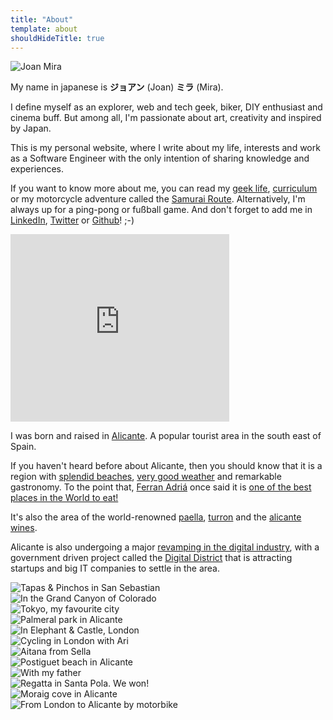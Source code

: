 ```yaml
---
title: "About"
template: about
shouldHideTitle: true
---
```


<article>
  <div class="slide">
    <img class="pach" src="/about/images/pach.png" alt="Joan Mira" />
    <p>My name in japanese is <strong lang="ja-jp">ジョアン</strong> (Joan) <strong lang="ja-jp">ミラ</strong> (Mira).</p>
    <p>I define myself as an explorer, web and tech geek, biker, DIY enthusiast and cinema buff. But among all, I'm passionate about art, creativity and inspired by Japan.</p>
    <p>This is my personal website, where I write about my life, interests and work as a Software Engineer with the only intention of sharing knowledge and experiences.</p>
    <p>If you want to know more about me, you can read my <a href="/blog/geek-life">geek life</a>, <a href="/cv">curriculum</a> or my motorcycle adventure called the <a href="/samurai-route/">Samurai Route</a>. Alternatively, I'm always up for a ping-pong or fußball game. And don't forget to add me in <a href="http://linkedin.com/in/joanmira">LinkedIn</a>, <a href="https://twitter.com/gazpachu/">Twitter</a> or <a href="https://github.com/gazpachu">Github</a>! ;-)</p>
  </div>

  <div class="slide">
    <div class="pach map">
      <iframe
        src="https://www.google.com/maps/embed?pb=!1m10!1m8!1m3!1d3194907.7498850836!2d0.09776853793140954!3d38.58986836969722!3m2!1i1024!2i768!4f13.1!5e0!3m2!1sen!2ses!4v1547562508012"
        width="350"
        height="300"
        frameBorder="0"
        style="border: 0"
        allowFullscreen
      ></iframe>
    </div>
    <div>
      <p>I was born and raised in <a href="https://en.wikipedia.org/wiki/Alicante" target="_blank" rel="noreferrer noopener">Alicante</a>. A popular tourist area in the south east of Spain.</p>
      <p>If you haven&#39;t heard before about Alicante, then you should know that it is a region with <a href="https://www.alicanteturismo.com/discover-alicante/beaches/?lang=en" rel="noreferrer noopener">splendid beaches</a>, <a href="https://www.climatestotravel.com/climate/spain/alicante" target="_blank" rel="noreferrer noopener">very good weather</a> and remarkable gastronomy. To the point that, <a href="https://en.wikipedia.org/wiki/Ferran_Adri%C3%A0">Ferran Adriá</a> once said it is <a href="https://www.diarioinformacion.com/cultura/2011/08/13/ferran-adria-inspira-alicante/1158013.html" rel="noreferrer noopener">one of the best places in the World to eat!</a></p>
      <p>It&#39;s also the area of the world-renowned <a href="https://en.wikipedia.org/wiki/Paella" target="_blank" rel="noreferrer noopener">paella</a>, <a href="https://en.wikipedia.org/wiki/Turr%C3%B3n" target="_blank" rel="noreferrer noopener">turron</a> and the <a href="https://vinosalicantedop.org/?lang=en" rel="noreferrer noopener">alicante wines</a>.</p>
      <p>Alicante is also undergoing a major <a href="https://alicantec.com/en/" target="_blank" rel="noreferrer noopener">revamping in the digital industry</a>, with a government driven project called the <a href="https://www.facebook.com/GVAddigital" target="_blank" rel="noreferrer noopener">Digital District</a> that is attracting startups and big IT companies to settle in the area.</p>
    </div>
  </div>
  <div class="slide gallery">
    <div title="Tapas & Pinchos in San Sebastian"><img src="/about/images/tapas.jpg" alt="Tapas & Pinchos in San Sebastian" /></div>
    <div title="In the Grand Canyon of Colorado"><img src="/about/images/usa.jpg" alt="In the Grand Canyon of Colorado" /></div>
    <div title="Tokyo, my favourite city"><img src="/about/images/tokyo.jpg" alt="Tokyo, my favourite city" /></div>
    <div title="Palmeral park in Alicante"><img src="/about/images/palmeral.jpg" alt="Palmeral park in Alicante" /></div>
    <div title="In Elephant & Castle, London"><img src="/about/images/elephant.jpg" alt="In Elephant & Castle, London" /></div>
    <div title="Cycling in London with Ari"><img src="/about/images/london.jpg" alt="Cycling in London with Ari" /></div>
    <div title="Aitana mountain from Sella"><img src="/about/images/aitana.jpg" alt="Aitana from Sella" /></div>
    <div title="Postiguet beach in Alicante"><img src="/about/images/postiguet.jpg" alt="Postiguet beach in Alicante" /></div>
    <div title="With my father"><img src="/about/images/bob.jpg" alt="With my father" /></div>
    <div title="Regatta in Santa Pola. We won!"><img src="/about/images/remo.jpg" alt="Regatta in Santa Pola. We won!" /></div>
    <div title="Moraig cove in Alicante"><img src="/about/images/moraig.jpg" alt="Moraig cove in Alicante" /></div>
    <div title="From London to Alicante by motorbike"><img src="/about/images/paris.jpg" alt="From London to Alicante by motorbike" /></div>
  </div>
</article>